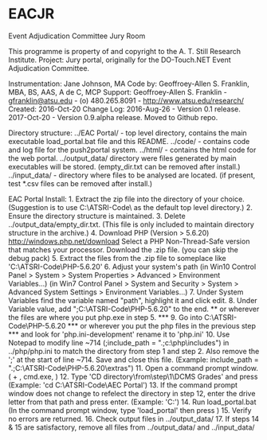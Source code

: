 # EACJR
Event Adjudication Committee Jury Room

This programme is property of and copyright to the A. T. Still Research Institute.
Project: Jury portal, originally for the DO-Touch.NET Event Adjudication Committee.

Instrumentation:   Jane Johnson, MA
Code by:           Geoffroey-Allen S. Franklin, MBA, BS, AAS, A de C, MCP
Support:           Geoffroey-Allen S. Franklin - gfranklin@atsu.edu -
                        (o) 480.265.8091 - http://www.atsu.edu/research/
Created:           2016-Oct-20
Change Log:        2016-Aug-26 - Version 0.1 release.
                   2017-Oct-20 - Version 0.9.alpha release. Moved to Github repo.

Directory structure:
	../EAC Portal/        - top level directory, contains the main executable
                            load_portal.bat file and this README.
	../code/              - contains code and log file for the push2portal system.
  ../html/              - contains the html code for the web portal.
	../output_data/        directory were files generated by main executables
	                        will be stored. 
                             (empty_dir.txt can be removed after install.)
	../input_data/        - directory where files to be analysed are located.
                             (if present, test *.csv files can be removed
                             after install.)


EAC Portal Install:
	1. Extract the zip file into the directory of your choice.
		(Suggestion is to use C:\ATSRI-Code\ as the default top level
        directory.)
	2. Ensure the directory structure is maintained.
	3. Delete ../output_data/empty_dir.txt. 
		(This file is only included to maintain directory structure in the archive.)
	4. Download PHP (Version > 5.6.20) http://windows.php.net/download 
		Select a PHP Non-Thread-Safe version that matches your processor. 
		Download the .zip file. (you can skip the debug pack)
	5. Extract the files from the .zip file to someplace like  'C:\ATSRI-Code\PHP-5.6.20'
	6. Adjust your system's path 
	   (in Win10 Control Panel > System > System Properties > Advanced > Environment Variables...)
	   (in Win7 Control Panel > System and Security > System > Advanced System Settings > Environment Variables...)
	7. Under System Variables find the variable named "path", highlight it and click edit.
	8. Under Variable value, add ";C:\ATSRI-Code\PHP-5.6.20" to the end. 
		** or wherever the files are where you put php.exe in step 5. ***
	9. Go into C:\ATSRI-Code\PHP-5.6.20 *** or wherever you put the php files
        in the previous step *** and look for 'php.ini-development' rename it to 'php.ini'
	10. Use Notepad to modify line ~714 (;include_path = ".;c:\php\includes")
         in ../php/php.ini to match the directory from step 1 and step 2. Also
		 remove the ';' at the start of line ~714. Save and close this file.
		 (Example: include_path = ".;C:\ATSRI-Code\PHP-5.6.20\extras\")
	11. Open a command prompt window.
		 (<windows key> + <R>, cmd.exe, <ENTER>)
	12. Type 'CD directory\from\step\1\DCMS Grades' and press <ENTER>
		 (Example: 'cd C:\ATSRI-Code\AEC Portal')
	13. If the command prompt window does not change to refelect the directory
         in step 12, enter the drive letter from that path and press enter.
		(Example: 'C:')
	14. Run load_portal.bat
		(In the command prompt window, type 'load_portal' then press <ENTER>)
	15. Verify no errors are returned.
	16. Check output files in ../output_data/
	17. If steps 14 & 15 are satisfactory, remove all files from
	     ../output_data/ and ../input_data/

